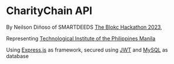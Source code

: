 # CharityChain API
 By Neilson Diñoso of SMARTDEEDS [The Blokc Hackathon 2023](https://www.facebook.com/Theblokcofficial),

Representing [Technological Institute of the Philippines Manila](https://www.tip.edu.ph/)







Using [Express.js](https://expressjs.com/) as framework, secured using [JWT](https://jwt.io/) and [MySQL](https://www.mysql.com/) as database
